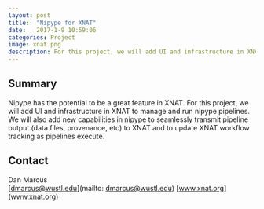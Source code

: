 ```yaml
---
layout: post
title:  "Nipype for XNAT"
date:   2017-1-9 10:59:06
categories: Project
image: xnat.png
description: For this project, we will add UI and infrastructure in XNAT to manage and run nipype pipelines.
---
```

## Summary
Nipype has the potential to be a great feature in XNAT. For this project, we will add UI and infrastructure in XNAT to manage and run nipype pipelines. We will also add new capabilities in nipype to seamlessly transmit pipeline output (data files, provenance, etc) to XNAT and to update XNAT workflow tracking as pipelines execute.
## Contact
Dan Marcus  
[dmarcus@wustl.edu](mailto: dmarcus@wustl.edu)
[www.xnat.org](www.xnat.org)
